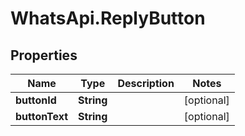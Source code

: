 # WhatsApi.ReplyButton

## Properties

Name | Type | Description | Notes
------------ | ------------- | ------------- | -------------
**buttonId** | **String** |  | [optional] 
**buttonText** | **String** |  | [optional] 


